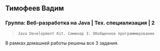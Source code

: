 ## Тимофеев Вадим

### Группа: Веб-разработка на Java | Тех. специализация | 2

> `Java Development Kit. Семинар 3. Обобщенное программирование`

В рамках домашней работы решены все 3 задания.